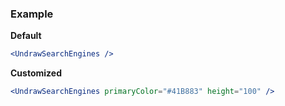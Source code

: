 ### Example

**Default**
```jsx
<UndrawSearchEngines />
```

**Customized**
```jsx
<UndrawSearchEngines primaryColor="#41B883" height="100" />
```
